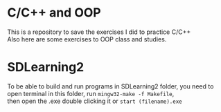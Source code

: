 # C/C++ and OOP

This is a repository to save the exercises I did to practice C/C++  
Also here are some exercises to OOP class and studies.

# SDLearning2

To be able to build and run programs in SDLearning2 folder, you need to  
open terminal in this folder, run `mingw32-make -f Makefile`,  
then open the .exe double clicking it or `start (filename).exe`
